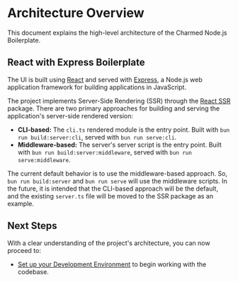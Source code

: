 # Architecture Overview

This document explains the high-level architecture of the Charmed Node.js Boilerplate.

## React with Express Boilerplate

The UI is built using [React](https://react.dev/) and served with [Express](https://expressjs.com/), a Node.js web application framework for building applications in JavaScript.

The project implements Server-Side Rendering (SSR) through the [React SSR](https://github.com/canonical/pragma/tree/main/packages/react/ssr) package. There are two primary approaches for building and serving the application's server-side rendered version:

* **CLI-based:** The `cli.ts` rendered module is the entry point. Built with `bun run build:server:cli`, served with `bun run serve:cli`.
* **Middleware-based:** The server's server script is the entry point. Built with `bun run build:server:middleware`, served with `bun run serve:middleware`.

The current default behavior is to use the middleware-based approach. So, `bun run build:server` and `bun run serve` will use the middleware scripts. In the future, it is intended that the CLI-based approach will be the default, and the existing `server.ts` file will be moved to the SSR package as an example.

## Next Steps

With a clear understanding of the project's architecture, you can now proceed to:

* [Set up your Development Environment](../howtos/development-setup.md) to begin working with the codebase.